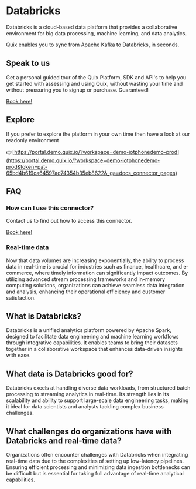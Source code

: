 <!--[tech-name]-->
# Databricks

<!--[blurb-about-tech]-->
Databricks is a cloud-based data platform that provides a collaborative environment for big data processing, machine learning, and data analytics.

Quix enables you to sync from Apache Kafka <span id="to_or_from">to</span> <span id="techname">Databricks</span>, in seconds.

## Speak to us

Get a personal guided tour of the Quix Platform, SDK and API's to help you get started with assessing and using Quix, without wasting your time and without pressuring you to signup or purchase. Guaranteed!

[Book here!](https://quix.io/book-a-demo)

## Explore

If you prefer to explore the platform in your own time then have a look at our readonly environment

👉[https://portal.demo.quix.io/?workspace=demo-iotphonedemo-prod](https://portal.demo.quix.io/?workspace=demo-iotphonedemo-prod&token=pat-65bd4b619ca64597ad74354b35eb8622&_ga=docs_connector_pages)

## FAQ 

### How can I use this connector?

Contact us to find out how to access this connector.

[Book here!](https://quix.io/book-a-demo)

### Real-time data

Now that data volumes are increasing exponentially, the ability to process data in real-time is crucial for industries such as finance, healthcare, and e-commerce, where timely information can significantly impact outcomes. By utilizing advanced stream processing frameworks and in-memory computing solutions, organizations can achieve seamless data integration and analysis, enhancing their operational efficiency and customer satisfaction.

## What is <span id="techname">Databricks</span>?

<!--[tech-seo-text]-->
Databricks is a unified analytics platform powered by Apache Spark, designed to facilitate data engineering and machine learning workflows through integrative capabilities. It enables teams to bring their datasets together in a collaborative workspace that enhances data-driven insights with ease.

## What data is <span id="techname">Databricks</span> good for?

<!--[tech-data-seo-text]-->
Databricks excels at handling diverse data workloads, from structured batch processing to streaming analytics in real-time. Its strength lies in its scalability and ability to support large-scale data engineering tasks, making it ideal for data scientists and analysts tackling complex business challenges.

## What challenges do organizations have with <span id="techname">Databricks</span> and real-time data?

<!--[tech-challenges-seo-text]-->
Organizations often encounter challenges with Databricks when integrating real-time data due to the complexities of setting up low-latency pipelines. Ensuring efficient processing and minimizing data ingestion bottlenecks can be difficult but is essential for taking full advantage of real-time analytical capabilities.
